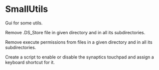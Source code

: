 # SmallUtils
Gui for some utils.

Remove .DS_Store file in given directory and in all its subdirectories.

Remove execute permissions from files in a given directory and in all its subdirectories.

Create a script to enable or disable the synaptics touchpad and assign a keyboard shortcut for it.

